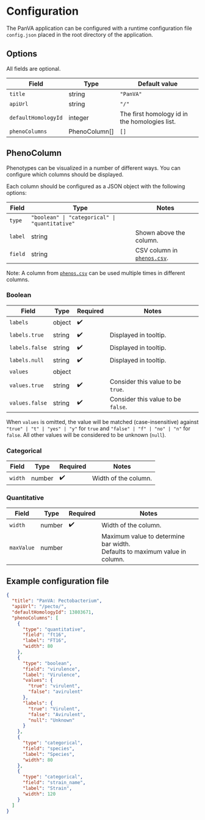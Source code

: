 # Configuration

The PanVA application can be configured with a runtime configuration file `config.json` placed in the root directory of the application.

## Options

All fields are optional.

| Field               | Type          | Default value                                 |
|---------------------|---------------|-----------------------------------------------|
| `title`             | string        | `"PanVA"`                                     |
| `apiUrl`            | string        | `"/"`                                         |
| `defaultHomologyId` | integer       | The first homology id in the homologies list. |
| `phenoColumns`      | PhenoColumn[] | `[]`                                          |


## PhenoColumn

Phenotypes can be visualized in a number of different ways. You can configure which columns should be displayed.

Each column should be configured as a JSON object with the following options:

| Field   | Type                                           | Notes                                                                  |
|---------|------------------------------------------------|------------------------------------------------------------------------|
| `type`  | `"boolean" \| "categorical" \| "quantitative"` |                                                                        |
| `label` | string                                         | Shown above the column.                                                |
| `field` | string                                         | CSV column in [`phenos.csv`](../../api/docs/data-format.md#phenoscsv). |


Note: A column from [`phenos.csv`](../../api/docs/data-format.md#phenoscsv) can be used multiple times in different columns.


### Boolean

| Field          | Type   | Required           | Notes                              |
|----------------|--------|--------------------|------------------------------------|
| `labels`       | object | :heavy_check_mark: |                                    |
| `labels.true`  | string | :heavy_check_mark: | Displayed in tooltip.              |
| `labels.false` | string | :heavy_check_mark: | Displayed in tooltip.              |
| `labels.null`  | string | :heavy_check_mark: | Displayed in tooltip.              |
| `values`       | object |                    |                                    |
| `values.true`  | string | :heavy_check_mark: | Consider this value to be `true`.  |
| `values.false` | string | :heavy_check_mark: | Consider this value to be `false`. |

When `values` is omitted, the value will be matched (case-insensitive) against `"true" | "t" | "yes" | "y"` for `true` and `"false" | "f" | "no" | "n"` for `false`. All other values will be considered to be unknown (`null`).


### Categorical

| Field   | Type   | Required           | Notes                |
|---------|--------|--------------------|----------------------|
| `width` | number | :heavy_check_mark: | Width of the column. |



### Quantitative

| Field      | Type   | Required           | Notes                                                                           |
|------------|--------|--------------------|---------------------------------------------------------------------------------|
| `width`    | number | :heavy_check_mark: | Width of the column.                                                            |
| `maxValue` | number |                    | Maximum value to determine bar width. <br> Defaults to maximum value in column. |


## Example configuration file

```json
{
  "title": "PanVA: Pectobacterium",
  "apiUrl": "/pecto/",
  "defaultHomologyId": 13803671,
  "phenoColumns": [
    {
      "type": "quantitative",
      "field": "ft16",
      "label": "FT16",
      "width": 80
    },
    {
      "type": "boolean",
      "field": "virulence",
      "label": "Virulence",
      "values": {
        "true": "virulent",
        "false": "avirulent"
      },
      "labels": {
        "true": "Virulent",
        "false": "Avirulent",
        "null": "Unknown"
      }
    },
    {
      "type": "categorical",
      "field": "species",
      "label": "Species",
      "width": 80
    },
    {
      "type": "categorical",
      "field": "strain_name",
      "label": "Strain",
      "width": 120
    }
  ]
}
```

